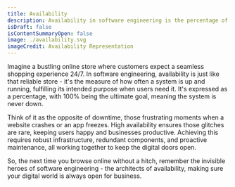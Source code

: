```yaml
---
title: Availability
description: Availability in software engineering is the percentage of time a system consistently performs its intended function when needed.
isDraft: false
isContentSummaryOpen: false
image: ./availability.svg
imageCredit: Availability Representation
---
```


Imagine a bustling online store where customers expect a seamless shopping experience 24/7. In software engineering, availability is just like that reliable store - it's the measure of how often a system is up and running, fulfilling its intended purpose when users need it. It's expressed as a percentage, with 100% being the ultimate goal, meaning the system is never down.

Think of it as the opposite of downtime, those frustrating moments when a website crashes or an app freezes. High availability ensures those glitches are rare, keeping users happy and businesses productive. Achieving this requires robust infrastructure, redundant components, and proactive maintenance, all working together to keep the digital doors open.

So, the next time you browse online without a hitch, remember the invisible heroes of software engineering - the architects of availability, making sure your digital world is always open for business.
